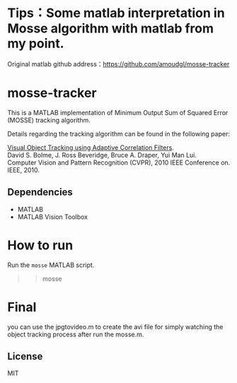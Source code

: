 # Tips：Some matlab interpretation in Mosse algorithm with matlab from my point. 
Original matlab github address：https://github.com/amoudgl/mosse-tracker

# mosse-tracker
This is a MATLAB implementation of Minimum Output Sum of Squared Error (MOSSE) tracking algorithm.

Details regarding the tracking algorithm can be found in the following paper:

[Visual Object Tracking using Adaptive Correlation Filters](http://ieeexplore.ieee.org/stamp/stamp.jsp?arnumber=5539960).   
David S. Bolme, J. Ross Beveridge, Bruce A. Draper, Yui Man Lui.   
Computer Vision and Pattern Recognition (CVPR), 2010 IEEE Conference on. IEEE, 2010.

## Dependencies

* MATLAB
* MATLAB Vision Toolbox

# How to run
Run the `mosse` MATLAB script.   
   >> mosse
 
# Final
you can use the jpgtovideo.m to create the avi file for simply watching the object tracking process after run the mosse.m.


## License

MIT









